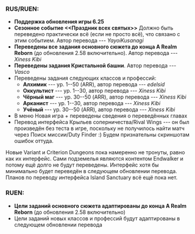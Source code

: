 ### RUS/RUEN:
* **Поддержка обновления игры 6.25**
* **Сезонное событие <<Праздник всех святых>>**
  Должно быть переведено практически всё (если не просто всё), что связано с этим событием. Автор перевода --- *YayoiKusanagi*
* **Переведены все задания основного сюжета до конца A Realm Reborn** (до обновления 2.58 включительно). Автор перевода --- *Xiness Kibi*
* **Переведены задания Кристальной башни**. Автор перевода --- *Vasco*
* Переведены задания следующих классов и профессий:
  * **Алхимик** --- ур. 1--50 (ARR), автор перевода --- *edelsid*
  * **Оккультист** --- ур. 1--30, автор перевода --- *Xiness Kibi*
  * **Чёрный маг** --- ур. 30--50 (ARR), автор перевода --- *Xiness Kibi*
  * **Арканист** --- ур. 1--30, автор перевода --- *Xiness Kibi*
  * **Учёный** --- ур. 30--50 (ARR), автор перевода --- *Xiness Kibi*
* В меню Новая игра + переведены сведения о переведённых главах
* Перевод интерфейса Крыльев соперничества/Rival Wings --- он был произведён без теста в игре, поскольку не получилось найти матч через Поиск миссии/Duty Finder :) Будем признательны скриншотам ошибок оттуда.

Новые Variant и Criterion Dungeons пока намеренно не тронуты, равно как их интерфейс. Сами подземелья являются контентом Endwalker и потому ещё долго не будут переведены. Интерфейс хотя бы минимально будет переведён в следующем обновлении перевода.
Планов по переводу интерфейса Island Sanctuary всё ещё пока нет.

### RUEN:
* **Цели заданий основного сюжета адаптированы до конца A Realm Reborn** (до обновления 2.58 включительно)
* Цели заданий новых классов и профессий будут адаптированы в следующем обновлении перевода